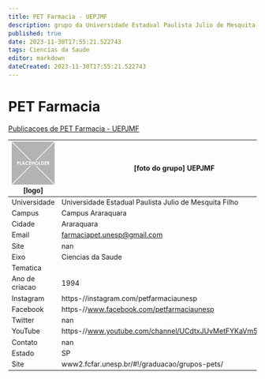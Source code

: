 ```yaml
---
title: PET Farmacia - UEPJMF
description: grupo da Universidade Estadual Paulista Julio de Mesquita Filho
published: true
date: 2023-11-30T17:55:21.522743
tags: Ciencias da Saude
editor: markdown
dateCreated: 2023-11-30T17:55:21.522743
---
```


# PET Farmacia

[Publicacoes de PET Farmacia - UEPJMF](/atividade/215PETFarmaciaUEPJMF/feed.md)

| ![placeholder.png](/placeholder.png) [logo] | [foto do grupo] UEPJMF         |
| ------------------------------------------- | ------------------------------------------------- |
| Universidade                                | Universidade Estadual Paulista Julio de Mesquita Filho      |
| Campus                                      | Campus Araraquara            |
| Cidade                                      | Araraquara             |
| Email                                       | farmaciapet.unesp@gmail.com             |
| Site                                        | nan              |
| Eixo                                        | Ciencias da Saude              |
| Tematica                                    |           |
| Ano de criacao                              | 1994        |
| Instagram                                   | https-//instagram.com/petfarmaciaunesp         |
| Facebook                                    | https-//www.facebook.com/petfarmaciaunesp          |
| Twitter                                     | nan           |
| YouTube                                     | https-//www.youtube.com/channel/UCdtxJUvMetFYKaVm5kmNOBg           |
| Contato                                     | nan         |
| Estado                                      |  SP            |
| Site                                        | www2.fcfar.unesp.br/#!/graduacao/grupos-pets/ |
